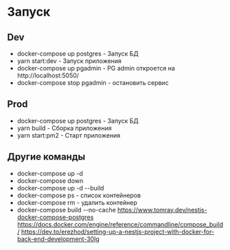 # Запуск

## Dev
- docker-compose up postgres - Запуск БД
- yarn start:dev - Запуск приложения
- docker-compose up pgadmin - PG admin откроется на http://localhost:5050/
- docker-compose stop pgadmin - остановить сервис

## Prod
- docker-compose up postgres - Запуск БД
- yarn build - Cборка приложения
- yarn start:pm2 - Cтарт приложения

## Другие команды
- docker-compose up -d
- docker-compose down
- docker-compose up -d --build
- docker-compose ps - список контейнеров
- docker-compose rm - удалить контейнер
- docker-compose build --no-cache
  https://www.tomray.dev/nestjs-docker-compose-postgres
https://docs.docker.com/engine/reference/commandline/compose_build/
https://dev.to/erezhod/setting-up-a-nestjs-project-with-docker-for-back-end-development-30lg


